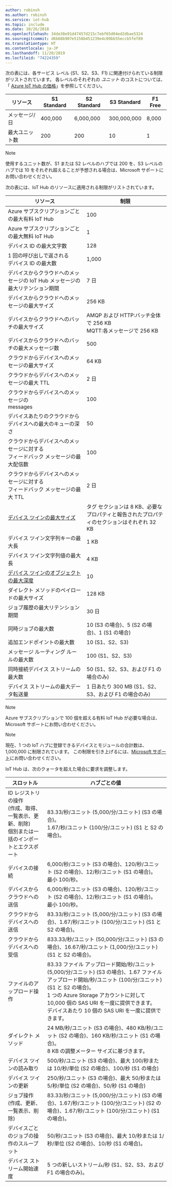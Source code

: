 ```yaml
---
author: robinsh
ms.author: robinsh
ms.service: iot-hub
ms.topic: include
ms.date: 10/26/2018
ms.openlocfilehash: 34de38e91d47457d215c7ebf65d04ed2dbae5324
ms.sourcegitcommit: d6b68b907e5158b451239e4c09bb55eccb5fef89
ms.translationtype: HT
ms.contentlocale: ja-JP
ms.lasthandoff: 11/20/2019
ms.locfileid: "74224359"
---
```

次の表には、各サービス レベル (S1、S2、S3、F1) に関連付けられている制限がリストされています。 各レベルのそれぞれの *ユニット* のコストについては、「 [Azure IoT Hub の価格](https://azure.microsoft.com/pricing/details/iot-hub/)」を参照してください。

| リソース | S1 Standard | S2 Standard | S3 Standard | F1 Free |
| --- | --- | --- | --- | --- |
| メッセージ/日 |400,000 |6,000,000 |300,000,000 |8,000 |
| 最大ユニット数 |200 |200 |10 |1 |

> [!NOTE]
> 使用するユニット数が、S1 または S2 レベルのハブでは 200 を、S3 レベルのハブでは 10 をそれぞれ超えることが予想される場合は、Microsoft サポートにお問い合わせください。
> 
> 

次の表には、IoT Hub のリソースに適用される制限がリストされています。

| リソース | 制限 |
| --- | --- |
| Azure サブスクリプションごとの最大有料 IoT Hub |100 |
| Azure サブスクリプションごとの最大無料 IoT Hub |1 |
| デバイス ID の最大文字数 | 128 |
| 1 回の呼び出しで返される<br/> デバイス ID の最大数 |1,000 |
| デバイスからクラウドへのメッセージの IoT Hub メッセージの最大リテンション期間 |7 日 |
| デバイスからクラウドへのメッセージの最大サイズ |256 KB |
| デバイスからクラウドへのバッチの最大サイズ |AMQP および HTTP:バッチ全体で 256 KB <br/>MQTT:各メッセージで 256 KB |
| デバイスからクラウドへのバッチの最大メッセージ数 |500 |
| クラウドからデバイスへのメッセージの最大サイズ |64 KB |
| クラウドからデバイスへのメッセージの最大 TTL |2 日 |
| クラウドからデバイスへのメッセージの <br/> messages |100 |
| デバイスあたりのクラウドからデバイスへの最大のキューの深さ |50 |
| クラウドからデバイスへのメッセージに対する <br/> フィードバック メッセージの最大配信数 |100 |
| クラウドからデバイスへのメッセージに対する <br/> フィードバック メッセージの最大 TTL |2 日 |
| [デバイス ツインの最大サイズ](../articles/iot-hub/iot-hub-devguide-device-twins.md#device-twin-size) | タグ セクションは 8 KB、必要なプロパティと報告されたプロパティのセクションはそれぞれ 32 KB |
| デバイス ツイン文字列キーの最大長 | 1 KB |
| デバイス ツイン文字列値の最大長 | 4 KB |
| [デバイス ツインのオブジェクトの最大深度](../articles/iot-hub/iot-hub-devguide-device-twins.md#tags-and-properties-format) | 10 |
| ダイレクト メソッドのペイロードの最大サイズ | 128 KB |
| ジョブ履歴の最大リテンション期間 | 30 日 |
| 同時ジョブの最大数 | 10 (S3 の場合)、5 (S2 の場合)、1 (S1 の場合) |
| 追加エンドポイントの最大数 | 10 (S1、S2、S3) |
| メッセージ ルーティング ルールの最大数 | 100 (S1、S2、S3) |
| 同時接続デバイス ストリームの最大数 | 50 (S1、S2、S3、および F1 の場合のみ) |
| デバイス ストリームの最大データ転送量 | 1 日あたり 300 MB (S1、S2、S3、および F1 の場合のみ) |

> [!NOTE]
> Azure サブスクリプションで 100 個を超える有料 IoT Hub が必要な場合は、Microsoft サポートにお問い合わせください。

> [!NOTE]
> 現在、1 つの IoT ハブに登録できるデバイスとモジュールの合計数は、1,000,000 に制限されています。 この制限を引き上げるには、[Microsoft サポート](https://azure.microsoft.com/support/options/)にお問い合わせください。

IoT Hub は、次のクォータを超えた場合に要求を調整します。

| スロットル | ハブごとの値 |
| --- | --- |
| ID レジストリの操作 <br/> (作成、取得、一覧表示、更新、削除) <br/> 個別または一括のインポートとエクスポート |83.33/秒/ユニット (5,000/分/ユニット) (S3 の場合)。 <br/> 1.67/秒/ユニット (100/分/ユニット) (S1 と S2 の場合)。 |
| デバイスの接続 |6,000/秒/ユニット (S3 の場合)、120/秒/ユニット (S2 の場合)、12/秒/ユニット (S1 の場合)。 <br/>最小 100/秒。 |
| デバイスからクラウドへの送信 |6,000/秒/ユニット (S3 の場合)、120/秒/ユニット (S2 の場合)、12/秒/ユニット (S1 の場合)。 <br/>最小 100/秒。 |
| クラウドからデバイスへの送信 | 83.33/秒/ユニット (5,000/分/ユニット) (S3 の場合)、1.67/秒/ユニット (100/分/ユニット) (S1 と S2 の場合)。 |
| クラウドからデバイスへの受信 |833.33/秒/ユニット (50,000/分/ユニット) (S3 の場合)、16.67/秒/ユニット (1,000/分/ユニット) (S1 と S2 の場合)。 |
| ファイルのアップロード操作 |83.33 ファイル アップロード開始/秒/ユニット (5,000/分/ユニット) (S3 の場合)、1.67 ファイル アップロード開始/秒/ユニット (100/分/ユニット) (S1 と S2 の場合)。 <br/> 1 つの Azure Storage アカウントに対して 10,000 個の SAS URI を一度に提供できます。<br/> デバイスあたり 10 個の SAS URI を一度に提供できます。 |
| ダイレクト メソッド | 24 MB/秒/ユニット (S3 の場合)、480 KB/秒/ユニット (S2 の場合)、160 KB/秒/ユニット (S1 の場合)。<br/> 8 KB の調整メーター サイズに基づきます。 |
| デバイス ツインの読み取り | 500/秒/ユニット (S3 の場合)、最大 100/秒または 10/秒/単位 (S2 の場合)、100/秒 (S1 の場合) |
| デバイス ツインの更新 | 250/秒/ユニット (S3 の場合)、最大 50/秒または 5/秒/単位 (S2 の場合)、50/秒 (S1 の場合) |
| ジョブ操作 <br/> (作成、更新、一覧表示、削除) | 83.33/秒/ユニット (5,000/分/ユニット) (S3 の場合)、1.67/秒/ユニット (100/分/ユニット) (S2 の場合)、1.67/秒/ユニット (100/分/ユニット) (S1 の場合)。 |
| デバイスごとのジョブの操作のスループット | 50/秒/ユニット (S3 の場合)、最大 10/秒または 1/秒/単位 (S2 の場合)、10/秒 (S1 の場合)。 |
| デバイス ストリーム開始速度 | 5 つの新しいストリーム/秒 (S1、S2、S3、および F1 の場合のみ)。 |
